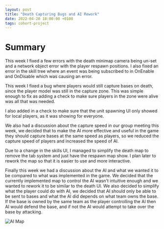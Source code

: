 ```yaml
---
layout: post
title: "Death Capturing Bugs and AI Rework"
date: 2022-04-20 18:00:00 +0100
tags: cohort-project
---
```


# Summary

This week I fixed a few errors with the death minimap camera being un-set and a network object error with the player respawn positions. I also fixed an error in the skill tree where an event was being subscribed to in OnEnable and OnDisable which was causing an error.

This week I fixed a bug where players would still capture bases on death, since the player model was still in the capture zone. This was simple enough to fix as adding a check to make sure players in the zone were alive was all that was needed. 

I also added in a check to make sure that the unit spawning UI only showed for local players, as it was showing for everyone.

We also had a discussion about the capture speed in our group meeting this week, we decided that to make the AI more effective and useful in the game they should capture bases at the same speed as players, so we reduced the capture speed of players and increased the speed of AI.

Due to a change in the skills UI, I managed to simplify the death map to remove the tab system and just have the respawn map show. I plan later to rework the map so that it is easier to use and more interactive.

Finally this week we had a discussion about the AI and what we wanted it to be compared to what was implemented in the game. We decided that the currently implemented map to control the AI wasn't intuitive enough and we wanted to rework it to be similar to the death UI. We also decided to simplify what the player could do with AI, we decided that AI should only be able to be sent to bases and what the AI did depends on what team owns the base. If the base is owned by the same team as the player controlling the AI then AI would defend the base, and if not the AI would attempt to take over the base by attacking. 

<img src="{{site.baseurl}}/assets/cohort-project/ai-map.png" alt="AI Map"/>